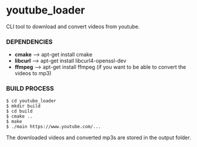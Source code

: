 youtube_loader
=====================================================
CLI tool to download and convert videos from youtube.

### DEPENDENCIES
- **cmake** --> apt-get install cmake
- **libcurl** --> apt-get install libcurl4-openssl-dev
- **ffmpeg** --> apt-get install ffmpeg (if you want to be able to convert the videos to mp3)

### BUILD PROCESS
```
$ cd youtube_loader
$ mkdir build
$ cd build
$ cmake ..
$ make
$ ./main https://www.youtube.com/...
```

The downloaded videos and converted mp3s are stored in the output folder.
